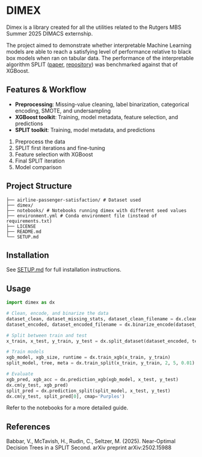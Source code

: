 # DIMEX

Dimex is a library created for all the utilities related to the Rutgers MBS Summer 2025 DIMACS externship.

The project aimed to demonstrate whether interpretable Machine Learning models are able to reach a satisfying level of performance relative to black box models when ran on tabular data. The performance of the interpretable algorithm SPLIT ([paper](https://arxiv.org/abs/2502.15988), [repository](https://github.com/VarunBabbar/SPLIT-ICML/)) was benchmarked against that of XGBoost.

## Features & Workflow

- **Preprocessing**: Missing-value cleaning, label binarization, categorical encoding, SMOTE, and undersampling
- **XGBoost toolkit**: Training, model metadata, feature selection, and predictions
- **SPLIT toolkit**: Training, model metadata, and predictions

1. Preprocess the data
2. SPLIT first iterations and fine-tuning
3. Feature selection with XGBoost
4. Final SPLIT iteration
5. Model comparison

## Project Structure
```
├── airline-passenger-satisfaction/ # Dataset used
├── dimex/
├── notebooks/ # Notebooks running dimex with different seed values
├── environment.yml # Conda environment file (instead of requirements.txt)
├── LICENSE
├── README.md
└── SETUP.md
```

## Installation

See [SETUP.md](SETUP.md) for full installation instructions.

## Usage
```python
import dimex as dx

# Clean, encode, and binarize the data
dataset_clean, dataset_missing_stats, dataset_clean_filename = dx.clean_missing('your_data.csv')
dataset_encoded, dataset_encoded_filename = dx.binarize_encode(dataset_clean_filename, 'non-binarized class 1', 'non-binarized class 2')

# Split between train and test
x_train, x_test, y_train, y_test = dx.split_dataset(dataset_encoded, test_size=0.7, random_state=42)

# Train models
xgb_model, xgb_size, runtime = dx.train_xgb(x_train, y_train)
split_model, tree, meta = dx.train_split(x_train, y_train, 2, 5, 0.01)

# Evaluate
xgb_pred, xgb_acc = dx.prediction_xgb(xgb_model, x_test, y_test)
dx.cm(y_test, xgb_pred)
split_pred = dx.prediction_split(split_model, x_test, y_test)
dx.cm(y_test, split_pred[0], cmap='Purples')
```

Refer to the notebooks for a more detailed guide.

## References

Babbar, V., McTavish, H., Rudin, C., Seltzer, M. (2025). Near-Optimal Decision Trees in a SPLIT Second. arXiv preprint arXiv:2502.15988